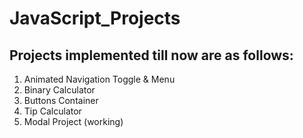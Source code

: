 # JavaScript_Projects

## Projects implemented till now are as follows:
1. Animated Navigation Toggle & Menu
2. Binary Calculator
3. Buttons Container
4. Tip Calculator
5. Modal Project (working)
